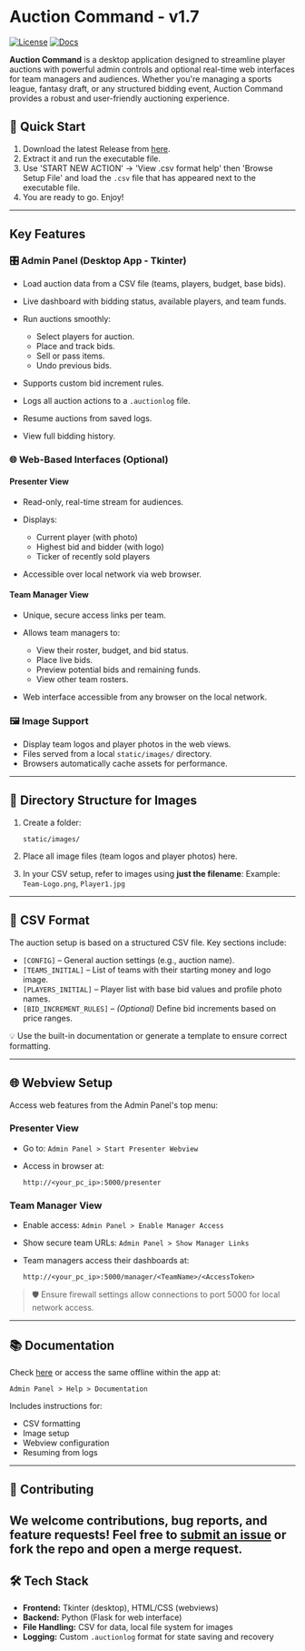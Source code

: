 # Auction Command - v1.7

[![License](https://img.shields.io/badge/License-Apache%202.0-green)](https://github.com/YouFoundJK/Auction-Command/blob/main/LICENSE)
[![Docs](https://img.shields.io/badge/Documentation-v_1.7-blue)](https://youfoundjk.github.io/Auction-Command/)

**Auction Command** is a desktop application designed to streamline player auctions with powerful admin controls and optional real-time web interfaces for team managers and audiences. Whether you're managing a sports league, fantasy draft, or any structured bidding event, Auction Command provides a robust and user-friendly auctioning experience.


## 🚀 Quick Start
1. Download the latest Release from [here](https://github.com/YouFoundJK/Auction-Command/releases/latest).
2. Extract it and run the executable file.
3. Use 'START NEW ACTION' -> 'View .csv format help' then 'Browse Setup File' and load the `.csv` file that has appeared next to the executable file.
4. You are ready to go. Enjoy!

---

## Key Features

### 🎛️ Admin Panel (Desktop App - Tkinter)

* Load auction data from a CSV file (teams, players, budget, base bids).
* Live dashboard with bidding status, available players, and team funds.
* Run auctions smoothly:

  * Select players for auction.
  * Place and track bids.
  * Sell or pass items.
  * Undo previous bids.
* Supports custom bid increment rules.
* Logs all auction actions to a `.auctionlog` file.
* Resume auctions from saved logs.
* View full bidding history.

### 🌐 Web-Based Interfaces (Optional)

#### Presenter View

* Read-only, real-time stream for audiences.
* Displays:

  * Current player (with photo)
  * Highest bid and bidder (with logo)
  * Ticker of recently sold players
* Accessible over local network via web browser.

#### Team Manager View

* Unique, secure access links per team.
* Allows team managers to:

  * View their roster, budget, and bid status.
  * Place live bids.
  * Preview potential bids and remaining funds.
  * View other team rosters.
* Web interface accessible from any browser on the local network.

### 🖼️ Image Support

* Display team logos and player photos in the web views.
* Files served from a local `static/images/` directory.
* Browsers automatically cache assets for performance.

---

## 📁 Directory Structure for Images

1. Create a folder:

   ```
   static/images/
   ```
2. Place all image files (team logos and player photos) here.
3. In your CSV setup, refer to images using **just the filename**:
   Example: `Team-Logo.png`, `Player1.jpg`

---

## 📄 CSV Format

The auction setup is based on a structured CSV file. Key sections include:

* `[CONFIG]` – General auction settings (e.g., auction name).
* `[TEAMS_INITIAL]` – List of teams with their starting money and logo image.
* `[PLAYERS_INITIAL]` – Player list with base bid values and profile photo names.
* `[BID_INCREMENT_RULES]` – *(Optional)* Define bid increments based on price ranges.

💡 Use the built-in documentation or generate a template to ensure correct formatting.

---
## 🌐 Webview Setup

Access web features from the Admin Panel's top menu:

### Presenter View

* Go to:
  `Admin Panel > Start Presenter Webview`
* Access in browser at:

  ```
  http://<your_pc_ip>:5000/presenter
  ```

### Team Manager View

* Enable access:
  `Admin Panel > Enable Manager Access`
* Show secure team URLs:
  `Admin Panel > Show Manager Links`
* Team managers access their dashboards at:

  ```
  http://<your_pc_ip>:5000/manager/<TeamName>/<AccessToken>
  ```

> 🛡️ Ensure firewall settings allow connections to port 5000 for local network access.

---

## 📚 Documentation

Check [here](https://youfoundjk.github.io/Auction-Command/) or access the same offline within the app at:

```
Admin Panel > Help > Documentation
```

Includes instructions for:

* CSV formatting
* Image setup
* Webview configuration
* Resuming from logs

---

## 🤝 Contributing

We welcome contributions, bug reports, and feature requests!
Feel free to [submit an issue](https://github.com/YouFoundJK/AuctionCommand/issues) or fork the repo and open a merge request.
---

## 🛠️ Tech Stack

* **Frontend:** Tkinter (desktop), HTML/CSS (webviews)
* **Backend:** Python (Flask for web interface)
* **File Handling:** CSV for data, local file system for images
* **Logging:** Custom `.auctionlog` format for state saving and recovery

